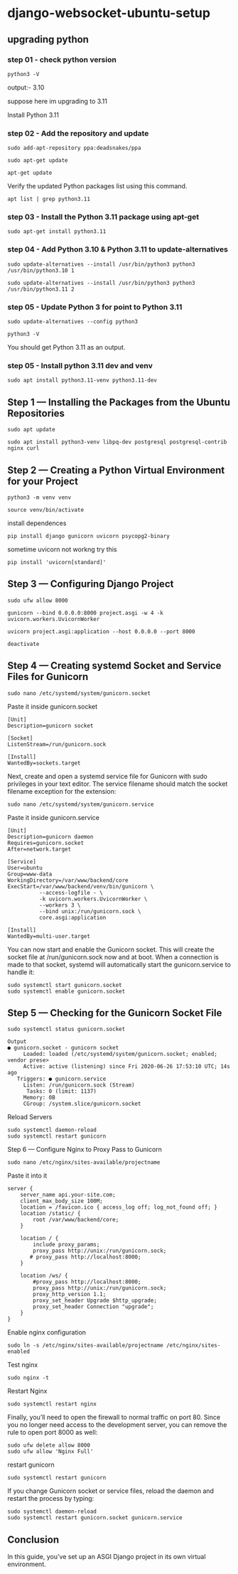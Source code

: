 # django-websocket-ubuntu-setup

## upgrading python

### step 01 - check python version

```
python3 -V
```
output:- 3.10

suppose here im upgrading to 3.11

Install Python 3.11
### step 02 - Add the repository and update
```
sudo add-apt-repository ppa:deadsnakes/ppa
```
```
sudo apt-get update
```
```
apt-get update
```
Verify the updated Python packages list using this command.
```
apt list | grep python3.11
```
### step 03 - Install the Python 3.11 package using apt-get
```
sudo apt-get install python3.11
```
### step 04 - Add Python 3.10 & Python 3.11 to update-alternatives
```
sudo update-alternatives --install /usr/bin/python3 python3 /usr/bin/python3.10 1
```
```
sudo update-alternatives --install /usr/bin/python3 python3 /usr/bin/python3.11 2
```

### step 05 -  Update Python 3 for point to Python 3.11
```
sudo update-alternatives --config python3
```
```
python3 -V
```
You should get Python 3.11 as an output.

### step 05 -  Install python 3.11 dev and venv

```
sudo apt install python3.11-venv python3.11-dev
```


## Step 1 — Installing the Packages from the Ubuntu Repositories

```
sudo apt update
```
```
sudo apt install python3-venv libpq-dev postgresql postgresql-contrib nginx curl
```

## Step 2 — Creating a Python Virtual Environment for your Project
```
python3 -m venv venv
```

```
source venv/bin/activate
```

install dependences
```
pip install django gunicorn uvicorn psycopg2-binary
```
sometime uvicorn not workng try this
```
pip install 'uvicorn[standard]'
```

## Step 3 — Configuring Django Project
```
sudo ufw allow 8000
```

```
gunicorn --bind 0.0.0.0:8000 project.asgi -w 4 -k uvicorn.workers.UvicornWorker
```

```
uvicorn project.asgi:application --host 0.0.0.0 --port 8000
```

```
deactivate
```

## Step 4 — Creating systemd Socket and Service Files for Gunicorn
```
sudo nano /etc/systemd/system/gunicorn.socket
```
Paste it inside gunicorn.socket
```
[Unit]
Description=gunicorn socket

[Socket]
ListenStream=/run/gunicorn.sock

[Install]
WantedBy=sockets.target
```

Next, create and open a systemd service file for Gunicorn with sudo privileges in your text editor. The service filename should match the socket filename exception for the extension:
```
sudo nano /etc/systemd/system/gunicorn.service
```
Paste it inside gunicorn.service
```
[Unit]
Description=gunicorn daemon
Requires=gunicorn.socket
After=network.target

[Service]
User=ubuntu
Group=www-data
WorkingDirectory=/var/www/backend/core
ExecStart=/var/www/backend/venv/bin/gunicorn \
          --access-logfile - \
          -k uvicorn.workers.UvicornWorker \
          --workers 3 \
          --bind unix:/run/gunicorn.sock \
          core.asgi:application

[Install]
WantedBy=multi-user.target
```

You can now start and enable the Gunicorn socket. This will create the socket file at /run/gunicorn.sock now and at boot. When a connection is made to that socket, systemd will automatically start the gunicorn.service to handle it:
```
sudo systemctl start gunicorn.socket
sudo systemctl enable gunicorn.socket
```

## Step 5 — Checking for the Gunicorn Socket File
```
sudo systemctl status gunicorn.socket
```

```
Output
● gunicorn.socket - gunicorn socket
     Loaded: loaded (/etc/systemd/system/gunicorn.socket; enabled; vendor prese>
     Active: active (listening) since Fri 2020-06-26 17:53:10 UTC; 14s ago
   Triggers: ● gunicorn.service
     Listen: /run/gunicorn.sock (Stream)
      Tasks: 0 (limit: 1137)
     Memory: 0B
     CGroup: /system.slice/gunicorn.socket
```

Reload Servers
```
sudo systemctl daemon-reload
sudo systemctl restart gunicorn
```

Step 6 — Configure Nginx to Proxy Pass to Gunicorn
```
sudo nano /etc/nginx/sites-available/projectname
```

Paste it into it
```
server {
    server_name api.your-site.com;
    client_max_body_size 100M;
    location = /favicon.ico { access_log off; log_not_found off; }
    location /static/ {
        root /var/www/backend/core;
    }

    location / {
        include proxy_params;
        proxy_pass http://unix:/run/gunicorn.sock;
       # proxy_pass http://localhost:8000;
    }

    location /ws/ {
        #proxy_pass http://localhost:8000;
        proxy_pass http://unix:/run/gunicorn.sock;
        proxy_http_version 1.1;
        proxy_set_header Upgrade $http_upgrade;
        proxy_set_header Connection "upgrade";
    }
}
```

Enable nginx configuration
```
sudo ln -s /etc/nginx/sites-available/projectname /etc/nginx/sites-enabled
```
Test nginx
```
sudo nginx -t
```
Restart Nginx
```
sudo systemctl restart nginx
```

Finally, you’ll need to open the firewall to normal traffic on port 80. Since you no longer need access to the development server, you can remove the rule to open port 8000 as well:

```
sudo ufw delete allow 8000
sudo ufw allow 'Nginx Full'
```

restart gunicorn
```
sudo systemctl restart gunicorn
```
If you change Gunicorn socket or service files, reload the daemon and restart the process by typing:
```
sudo systemctl daemon-reload
sudo systemctl restart gunicorn.socket gunicorn.service
```

## Conclusion
In this guide, you’ve set up an ASGI Django project in its own virtual environment. 
